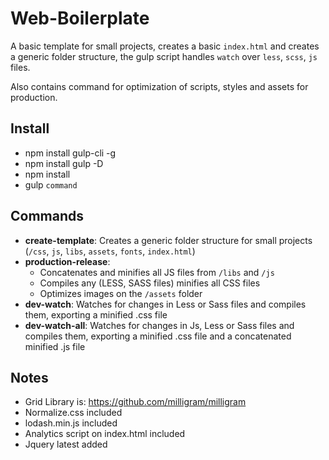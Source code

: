 # Web-Boilerplate

A basic template for small projects, creates a basic `index.html` and creates a generic folder structure, the gulp script handles `watch` over `less`, `scss`, `js` files.

Also contains command for optimization of scripts, styles and assets for production.

## Install

* npm install gulp-cli -g
* npm install gulp -D
* npm install
* gulp `command`

## Commands

* **create-template**: Creates a generic folder structure for small projects (`/css`, `js`, `libs`, `assets`, `fonts`, `index.html`)
* **production-release**: 
	* Concatenates and minifies all JS files from `/libs` and `/js`
	* Compiles any (LESS, SASS files) minifies all CSS files
	* Optimizes images on the `/assets` folder
* **dev-watch**: Watches for changes in Less or Sass files and compiles them, exporting a minified .css file
* **dev-watch-all**: Watches for changes in Js, Less or Sass files and compiles them, exporting a minified .css file and a concatenated minified .js file

## Notes

* Grid Library is: https://github.com/milligram/milligram
* Normalize.css included
* lodash.min.js included
* Analytics script on index.html included
* Jquery latest added
